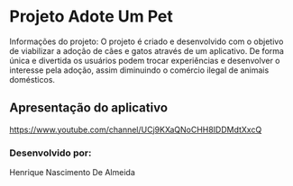 # Projeto Adote Um Pet
Informações do projeto:
O projeto é criado e desenvolvido com o objetivo de viabilizar a adoção de cães e gatos através de um aplicativo. De forma única e divertida os usuários podem trocar experiências e desenvolver o interesse pela adoção, assim diminuindo o comércio ilegal de animais domésticos.

## Apresentação do aplicativo
https://www.youtube.com/channel/UCj9KXaQNoCHH8IDDMdtXxcQ

### Desenvolvido  por:
Henrique Nascimento De Almeida
